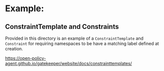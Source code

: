 # Example:
## ConstraintTemplate and Constraints


Provided in this directory is an example of a `ConstraintTemplate` and `Constraint` for requiring namespaces to be have a matching label defined at creation.

https://open-policy-agent.github.io/gatekeeper/website/docs/constrainttemplates/

